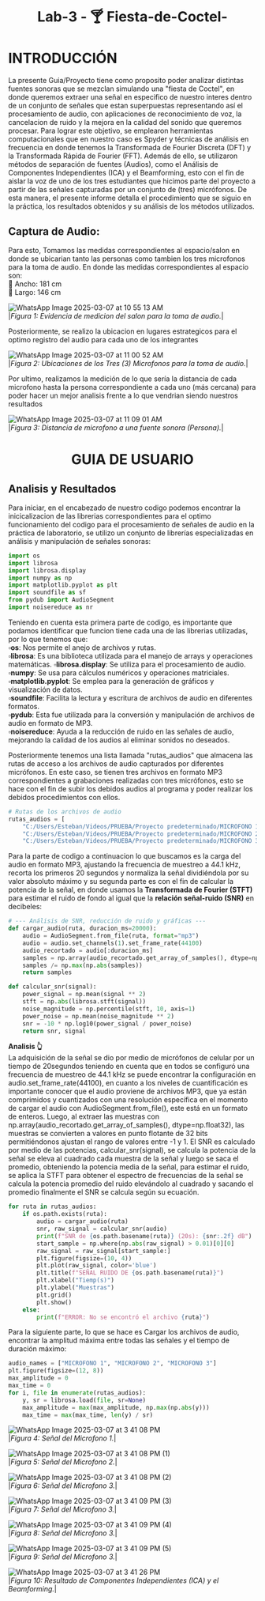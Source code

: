 <h1 align="center"> Lab-3 - 🍸 Fiesta-de-Coctel- </h1>  

# INTRODUCCIÓN
La presente Guia/Proyecto tiene como proposito poder analizar distintas fuentes sonoras que se mezclan simulando una "fiesta de Coctel", en donde queremos extraer una señal en especifico de nuestro interes dentro de un conjunto de señales que estan superpuestas representando así el procesamiento de audio, con aplicaciones de reconocimiento de voz, la cancelacion de ruido y la mejora en la calidad del sonido que queremos procesar. Para lograr este objetivo, se emplearon herramientas computacionales que en nuestro caso es Spyder y técnicas de análisis en frecuencia en donde tenemos la Transformada de Fourier Discreta (DFT) y la Transformada Rápida de Fourier (FFT). Además de ello, se utilizaron métodos de separación de fuentes (Audios), como el Análisis de Componentes Independientes (ICA) y el Beamforming, esto con el fin de aislar la voz de uno de los tres estudiantes que hicimos parte del proyecto a partir de las señales capturadas por un conjunto de (tres) micrófonos. De esta manera, el presente informe detalla el procedimiento que se siguio en la práctica, los resultados obtenidos y su análisis de los métodos utilizados.   

## Captura de Audio:
Para esto, Tomamos las medidas correspondientes al espacio/salon en donde se ubicarian tanto las personas como tambien los tres microfonos para la toma de audio. En donde las medidas correspondientes al espacio son:   
🔵 Ancho: 181 cm  
🔵 Largo: 146 cm     

![WhatsApp Image 2025-03-07 at 10 55 13 AM](https://github.com/user-attachments/assets/0018fbec-6fe0-44b5-b9ed-eb313485d229)        
  |*Figura 1: Evidencia de medicion del salon para la toma de audio.*|  

Posteriormente, se realizo la ubicacion en lugares estrategicos para el optimo registro del audio para cada uno de los integrantes   

![WhatsApp Image 2025-03-07 at 11 00 52 AM](https://github.com/user-attachments/assets/b61721c3-caa0-4175-949e-316d22924132)    
  |*Figura 2: Ubicaciones de los Tres (3) Microfonos para la toma de audio.*|

Por ultimo, realizamos la medición de lo que sería la distancia de cada microfono hasta la persona correspondiente a cada uno (más cercana) para poder hacer un mejor analisis frente a lo que vendrian siendo nuestros resultados 

![WhatsApp Image 2025-03-07 at 11 09 01 AM](https://github.com/user-attachments/assets/feb5865a-0875-4adc-869e-386ed4e6c0fe)      
  |*Figura 3: Distancia de microfono a una fuente sonora (Persona).*|

<h1 align="center"> GUIA DE USUARIO </h1>      

## Analisis y Resultados
Para iniciar, en el encabezado de nuestro codigo podemos encontrar la inicicalizacion de las librerias correspondientes para el optimo funcionamiento del codigo para el procesamiento de señales de audio en la práctica de laboratorio, se utilizo un conjunto de librerías especializadas en análisis y manipulación de señales sonoras: 
```python
import os
import librosa
import librosa.display
import numpy as np
import matplotlib.pyplot as plt
import soundfile as sf
from pydub import AudioSegment
import noisereduce as nr
 ```
Teniendo en cuenta esta primera parte de codigo, es importante que podamos identificar que funcion tiene cada una de las librerias utilizadas, por lo que tenemos que:  
▫️**os**: Nos permite el anejo de archivos y rutas.  
▫️**librosa**: Es una biblioteca utilizada para el manejo de arrays y operaciones matemáticas.
▫️**librosa.display**: Se utiliza para el procesamiento de audio.  
▫️**numpy**: Se usa para cálculos numéricos y operaciones matriciales.    
▫️**matplotlib.pyplot**: Se emplea para la generación de gráficos y visualización de datos.   
▫️**soundfile**: Facilita la lectura y escritura de archivos de audio en diferentes formatos.    
▫️**pydub**: Esta fue utilizada para la conversión y manipulación de archivos de audio en formato de MP3.    
▫️**noisereduce**: Ayuda a la reducción de ruido en las señales de audio, mejorando la calidad de los audios al eliminar sonidos no deseados.    

Posteriormente tenemos una lista llamada "rutas_audios" que almacena las rutas de acceso a los archivos de audio capturados por diferentes micrófonos.
En este caso, se tienen tres archivos en formato MP3 correspondientes a grabaciones realizadas con tres micrófonos, esto se hace con el fin de subir los debidos audios al programa y poder realizar los debidos procedimientos con ellos.
```python  
# Rutas de los archivos de audio
rutas_audios = [
    "C:/Users/Esteban/Videos/PRUEBA/Proyecto predeterminado/MICROFONO 1.mp3",
    "C:/Users/Esteban/Videos/PRUEBA/Proyecto predeterminado/MICROFONO 2.mp3",
    "C:/Users/Esteban/Videos/PRUEBA/Proyecto predeterminado/MICROFONO 3.mp3"
 ```

Para la parte de codigo a continuacion lo que buscamos es la carga del audio en formato MP3, ajustando la frecuencia de muestreo a 44.1 kHz, recorta los primeros 20 segundos y normaliza la señal dividiéndola por su valor absoluto máximo y su segunda parte es con el fin de calcular la potencia de la señal, en donde usamos la **Transformada de Fourier (STFT)** para estimar el ruido de fondo al igual que la **relación señal-ruido (SNR)** en decibeles:  

```python 
# --- Análisis de SNR, reducción de ruido y gráficas ---
def cargar_audio(ruta, duracion_ms=20000):
    audio = AudioSegment.from_file(ruta, format="mp3")
    audio = audio.set_channels(1).set_frame_rate(44100)
    audio_recortado = audio[:duracion_ms]
    samples = np.array(audio_recortado.get_array_of_samples(), dtype=np.float32)
    samples /= np.max(np.abs(samples))
    return samples  

def calcular_snr(signal):
    power_signal = np.mean(signal ** 2)
    stft = np.abs(librosa.stft(signal))
    noise_magnitude = np.percentile(stft, 10, axis=1)
    power_noise = np.mean(noise_magnitude ** 2)
    snr = -10 * np.log10(power_signal / power_noise)
    return snr, signal
 ```
**Analisis 👆**  
La adquisición de la señal se dio por medio de micrófonos de celular por un tiempo de 20segundos teniendo en cuenta que en todos se configuró una frecuencia de muestreo de 44.1 kHz se puede encontrar la configuración en audio.set_frame_rate(44100), en cuanto a los niveles de cuantificación es importante conocer que el audio proviene de archivos MP3, que ya están comprimidos y cuantizados con una resolución específica en el momento de cargar el audio con AudioSegment.from_file(), este está en un formato de enteros. Luego, al extraer las muestras con np.array(audio_recortado.get_array_of_samples(), dtype=np.float32), las muestras se convierten a valores en punto flotante de 32 bits permitiéndonos ajustan el rango de valores entre -1 y 1. El SNR es calculado por medio de las potencias, calcular_snr(signal), se calcula la potencia de la señal se eleva al cuadrado cada muestra de la señal y luego se saca el promedio, obteniendo la potencia media de la señal, para estimar el ruido, se aplica la STFT para obtener el espectro de frecuencias de la señal se calcula la potencia promedio del ruido elevándolo al cuadrado y sacando el promedio finalmente el SNR se calcula según su ecuación.  





```python  
for ruta in rutas_audios:
    if os.path.exists(ruta):
        audio = cargar_audio(ruta)
        snr, raw_signal = calcular_snr(audio)
        print(f"SNR de {os.path.basename(ruta)} (20s): {snr:.2f} dB")
        start_sample = np.where(np.abs(raw_signal) > 0.01)[0][0]
        raw_signal = raw_signal[start_sample:]
        plt.figure(figsize=(10, 4))
        plt.plot(raw_signal, color='blue')
        plt.title(f"SEÑAL RUIDO DE {os.path.basename(ruta)}")
        plt.xlabel("Tiemp(s)")
        plt.ylabel("Muestras")
        plt.grid()
        plt.show()
    else:
        print(f"ERROR: No se encontró el archivo {ruta}")
 ```  

Para la siguiente parte, lo que se hace es Cargar los archivos de audio, encontrar la amplitud máxima entre todas las señales y el tiempo de duración máximo:  
```python    
audio_names = ["MICROFONO 1", "MICROFONO 2", "MICROFONO 3"]
plt.figure(figsize=(12, 8))
max_amplitude = 0
max_time = 0
for i, file in enumerate(rutas_audios):
    y, sr = librosa.load(file, sr=None)
    max_amplitude = max(max_amplitude, np.max(np.abs(y)))
    max_time = max(max_time, len(y) / sr) 
 ``` 

![WhatsApp Image 2025-03-07 at 3 41 08 PM](https://github.com/user-attachments/assets/32373e9b-767f-445f-bac5-735f3523ecb6)    
  |*Figura 4: Señal del Microfono 1.*|    

![WhatsApp Image 2025-03-07 at 3 41 08 PM (1)](https://github.com/user-attachments/assets/d295e268-a5a3-4bce-97dc-edd6a5423184)    
  |*Figura 5: Señal del Microfono 2.*|     

![WhatsApp Image 2025-03-07 at 3 41 08 PM (2)](https://github.com/user-attachments/assets/63da823f-e528-4469-a2da-9ac1108d23a7)  
  |*Figura 6: Señal del Microfono 3.*|   

  
![WhatsApp Image 2025-03-07 at 3 41 09 PM (3)](https://github.com/user-attachments/assets/9e3b8751-a836-4dea-bc36-3e8b347c07cb)  
  |*Figura 7: Señal del Microfono 3.*|   

![WhatsApp Image 2025-03-07 at 3 41 09 PM (4)](https://github.com/user-attachments/assets/1ef4a4ce-3394-422e-a98e-d50f058965d5)    
  |*Figura 8: Señal del Microfono 3.*|   

![WhatsApp Image 2025-03-07 at 3 41 09 PM (5)](https://github.com/user-attachments/assets/3b94d994-ca22-4b06-abda-2373fd886319)    
  |*Figura 9: Señal del Microfono 3.*|   

![WhatsApp Image 2025-03-07 at 3 41 26 PM](https://github.com/user-attachments/assets/240332b1-839c-484d-af93-4dfa20bcf374)    
  |*Figura 10: Resultado de Componentes Independientes (ICA) y el Beamforming.*|     









